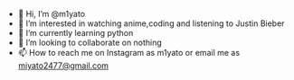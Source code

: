 - 👋 Hi, I’m @m1yato
- 👀 I’m interested in watching anime,coding and listening to Justin Bieber
- 🌱 I’m currently learning python
- 💞️ I’m looking to collaborate on nothing
- 📫 How to reach me on Instagram as m1yato or email me as miyato2477@gmail.com

<!---
m1yato/m1yato is a ✨ special ✨ repository because its `README.md` (this file) appears on your GitHub profile.
You can click the Preview link to take a look at your changes.
--->
